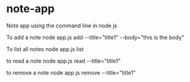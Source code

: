 # note-app
Note app using the command line in node js

To add a note
node app.js add --title="title1" --body="this is the body"

To list all notes
node app.js list

to read a note
node app.js read --title="title1"

to remove a note
node app.js remove --title="title1"
